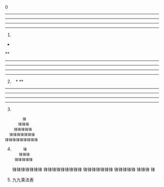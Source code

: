
0 

**********
**********
**********
**********



1. 
*
**
***
****
*****
******

2.    &ensp;
     *
    **
   ***
  ****
 *****
******

3. 

            锋
          锋锋锋
        锋锋锋锋锋
      锋锋锋锋锋锋锋
    锋锋锋锋锋锋锋锋锋

4. 
            锋
          锋锋锋
        锋锋锋锋锋
      锋锋锋锋锋锋锋
    锋锋锋锋锋锋锋锋锋
      锋锋锋锋锋锋锋
        锋锋锋锋锋
          锋锋锋
            锋

5. 九九乘法表